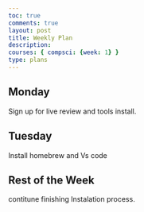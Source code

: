 ```yaml
---
toc: true
comments: true
layout: post
title: Weekly Plan
description:
courses: { compsci: {week: 1} }
type: plans
---
```

## Monday 
Sign up for live review and tools install. 
## Tuesday
Install homebrew and Vs code 
## Rest of the Week 
contitune finishing Instalation process. 